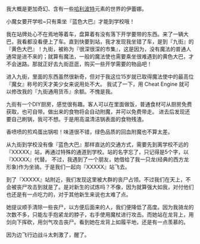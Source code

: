 我大概是更加奇幻、含有一些[哈利波特](https://en.wikipedia.org/wiki/Harry_Potter)元素的世界的伊蕾娜。

小魔女要开学啦~只有乘坐『蓝色大巴』才能到学校哦！

我在站牌处心不在焉地等着车，盘算着有没有落下开学要带的东西。来了一辆大巴，我看都没看便上了车。直到快要到站，我才发现我坐错了车，是到『九街』的『黄色大巴』！九街，被称为『很深很深的市集』，这是因为，没有魔法的普通人通常是进不来的；就算有魔法，一般的魔法使也需要乘坐很难遇到的黄色大巴，才不会迷路。那就正好去九街逛逛，购买一些开学需要的物品吧！

进入九街，里面的东西虽然很新奇，但对于我这位15岁就已取得魔法使中的最高位『魔女』称号的天才美少女来说用处不大。
我试了一下，用 Cheat Engine 就可以修改我的『九街通用货币』余额。不愧是我。

九街有一个DIY厨房，感觉很有趣。客人可以在里面做饭，普通食材可从厨房免费获取，也可自带。做出来的食物将会自动附魔，并可以免费带走。
进去后发现还要自己刷锅，我可不想。于是用高温清洁锅表面的食物残渣。

香喷喷的煎鸡蛋出锅啦！味道很不错，绿色品质的回血附魔也不算太差。

从九街到学校没有像『蓝色大巴』那样直达的交通方式，需要先到离学校不远的『XXXXX』站，再通过特殊的通道到学校。站的名字忘了，只记得是5个字，以『XXXXX』代替。
不过，我遇到了一个朋友，她借给了我一只龙(经典的西方龙形象)作为坐骑。于是我们一起向『XXXXX』站飞去。

到了『XXXXX』站附近，我们发现这里被大群的丧尸占领。不过我们在天上，不会被丧尸攻击到就是了。是对新生的试炼吗？不像，因为就算强大如我，对付他们也还是有一点吃力的，对于其他新生来说也太难了点。

她提议顺手清除一些丧尸，以方便后面来的人，我们便降低了高度。因为我骑龙的次数不多，只能左手抱紧龙的脖子，右手使用魔杖进行攻击。而她站在龙背上，用剑向下挥砍，用剑气攻击丧尸。看到她在龙背上如履平地，还是有一点羡慕的。

因为边飞行边战斗太刺激了，醒了。
